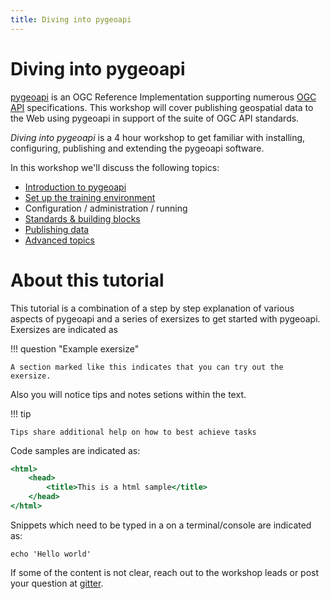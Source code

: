 ```yaml
---
title: Diving into pygeoapi
---
```


# Diving into pygeoapi

[pygeoapi](https://pygeoapi.io) is an OGC Reference Implementation supporting numerous [OGC API](https://ogcapi.ogc.org) specifications. This workshop will cover publishing geospatial data to the Web using pygeoapi in support of the suite of OGC API standards.

*Diving into pygeoapi* is a 4 hour workshop to get familiar with installing, configuring, publishing and extending the pygeoapi software.

In this workshop we'll discuss the following topics:

- [Introduction to pygeoapi](intro.md)
- [Set up the training environment](setup.md)
- Configuration / administration / running
- [Standards & building blocks](standards.md)
- [Publishing data](publish/index.md)
- [Advanced topics](advanced/index.md)

# About this tutorial

This tutorial is a combination of a step by step explanation of various aspects of pygeoapi and a series of exersizes to get started with pygeoapi. Exersizes are indicated as

!!! question "Example exersize"

    A section marked like this indicates that you can try out the exersize.

Also you will notice tips and notes setions within the text.

!!! tip

    Tips share additional help on how to best achieve tasks

Code samples are indicated as:

``` {.html linenums="1"}
<html>
    <head>
        <title>This is a html sample</title>
    </head>
</html>
```

Snippets which need to be typed in a on a terminal/console are indicated as:

<div class="termy">

``` 
echo 'Hello world'
```

</div>

If some of the content is not clear, reach out to the workshop leads or post your question at [gitter](https://gitter.im/geopython/pygeoapi). 
